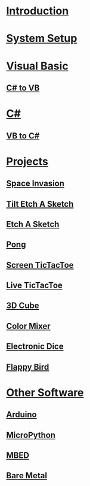 # [Introduction](intro.md)
# [System Setup](system-setup.md)

# [Visual Basic](vb/intro.md)
## [C# to VB](vb/csharp-to-vb.md)

# [C#](csharp/intro.md)
## [VB to C#](csharp/vb-to-csharp.md)

# [Projects](projects/intro.md)
## [Space Invasion](projects/space-invasion.md)
## [Tilt Etch A Sketch](projects/tilt-etch-a-sketch.md)
## [Etch A Sketch](projects/etch-a-sketch.md)
## [Pong](projects/pong.md)
## [Screen TicTacToe](projects/screen-tictactoe.md)
## [Live TicTacToe](projects/live-tictactoe.md)
## [3D Cube](projects/3d-cube.md)
## [Color Mixer](projects/color-mixer.md)
## [Electronic Dice](projects/electronics-dice.md)
## [Flappy Bird](projects/flappy-bird.md)

# [Other Software](other-software/intro.md)
## [Arduino](other-software/arduino.md)
## [MicroPython](other-software/micropython.md)
## [MBED](other-software/mbed.md)
## [Bare Metal](other-software/bare-metal.md)
